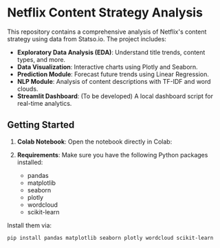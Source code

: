 # Netflix Content Strategy Analysis

This repository contains a comprehensive analysis of Netflix's content strategy using data from Statso.io. The project includes:

- **Exploratory Data Analysis (EDA)**: Understand title trends, content types, and more.
- **Data Visualization**: Interactive charts using Plotly and Seaborn.
- **Prediction Module**: Forecast future trends using Linear Regression.
- **NLP Module**: Analysis of content descriptions with TF-IDF and word clouds.
- **Streamlit Dashboard**: (To be developed) A local dashboard script for real-time analytics.

## Getting Started

1. **Colab Notebook**: Open the notebook directly in Colab:


2. **Requirements**: Make sure you have the following Python packages installed:
   - pandas
   - matplotlib
   - seaborn
   - plotly
   - wordcloud
   - scikit-learn

Install them via:
   ```bash
   pip install pandas matplotlib seaborn plotly wordcloud scikit-learn
